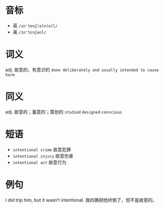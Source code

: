 # 音标

- 英 `/ɪn'tenʃ(ə)n(ə)l/`
- 美 `/ɪn'tɛnʃənl/`

# 词义

adj. 故意的，有意识的
`done deliberately and usually intended to cause harm`

# 同义

adj. 故意的；蓄意的；策划的
`studied` `designed` `conscious`

# 短语

- `intentional crime` 故意犯罪
- `intentional injury` 故意伤害
- `intentional act` 故意行为

# 例句

I did trip him, but it wasn’t intentional.
我的确把他绊倒了，但不是故意的。


